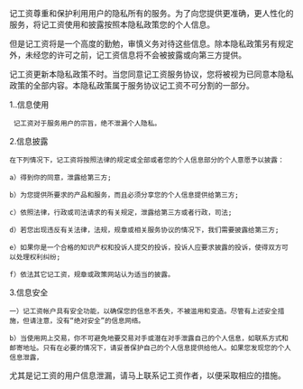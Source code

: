 记工资尊重和保护利用用户的隐私所有的服务。为了向您提供更准确，更人性化的服务，将记工资使用和披露按照本隐私政策您的个人信息。

但是记工资将是一个高度的勤勉，审慎义务对待这些信息。除本隐私政策另有规定外，未经您的许可之前，记工资信息将不会被披露或向第三方提供。

记工资更新本隐私政策不时。当您同意记工资服务协议，您将被视为已同意本隐私政策的全部内容。本隐私政策属于服务协议记工资不可分割的一部分。

1..信息使用

     记工资对于服务用户的宗旨，绝不泄漏个人隐私。

2.信息披露

    在下列情况下，记工资将按照法律的规定或全部或者您的个人信息部分的个人意愿予以披露：

    a）得到你的同意，泄露给第三方;

    b）为您提供所要求的产品和服务，而且必须分享您的个人信息提供给第三方;

    c）依照法律，行政或司法请求的有关规定，泄露给第三方或者行政，司法;

    d）若您出现违反有关法律，法规，规章或相关服务协议的情况下，我们需要披露给第三方;

    e）如果你是一个合格的知识产权和投诉人提交的投诉，投诉人应要求披露的投诉，使得双方可以处理权利纠纷;

    f）依法其它记工资，规章或政策网站认为适当的披露。


3.信息安全

    一）记工资帐户具有安全功能，以确保您的信息不丢失，不被滥用和变造。尽管有上述安全措施，但请注意，没有“绝对安全”的信息网络。

    b）当使用网上交易，你不可避免地要交易对手或潜在对手泄露自己的个人信息，如联系方式和邮寄地址。只有在必要的情况下，请妥善保护自己的个人信息提供给他人。如果您发现您的个人信息泄露，

尤其是记工资的用户信息泄漏，请马上联系记工资作者，以便采取相应的措施。
